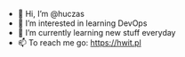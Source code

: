 - 👋 Hi, I’m @huczas
- 👀 I’m interested in learning DevOps
- 🌱 I’m currently learning new stuff everyday
- 📫 To reach me go: https://hwit.pl

<!---
huczas/huczas is a ✨ special ✨ repository because its `README.md` (this file) appears on your GitHub profile.
You can click the Preview link to take a look at your changes.
--->
